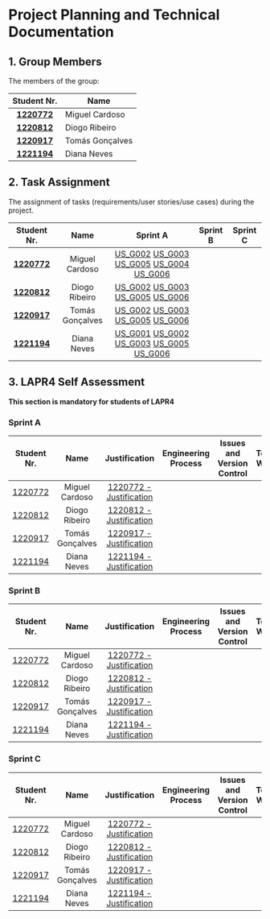 # Project Planning and Technical Documentation

## 1. Group Members

The members of the group:

|           Student Nr.	           |      Name       |
|:--------------------------------:|-----------------|
| **[1220772](1220772/readme.md)** | Miguel Cardoso  |
| **[1220812](1220812/readme.md)** |  Diogo Ribeiro  |
| **[1220917](1220917/readme.md)** | Tomás Gonçalves |
| **[1221194](1221194/readme.md)** |   Diana Neves   |


## 2. Task Assignment

The assignment of tasks (requirements/user stories/use cases) during the project.

|                Student Nr.	                |      Name       |                                                                                  Sprint A                                                                                  | Sprint B | Sprint C |
|:------------------------------------------:|:---------------:|:--------------------------------------------------------------------------------------------------------------------------------------------------------------------------:|:--------:|:--------:|
|      **[1220772](1220772/readme.md)**      | Miguel Cardoso  | [US_G002](SprintA/G002/readme.md) [US_G003](SprintA/G003/readme.md) [US_G005](SprintA/G005/readme.md)  [US_G004](SprintA/G004/readme.md) [US_G006](SprintA/G006/readme.md) |          |          |
| **[1220812](1220812/readme.md)**         	 |  Diogo Ribeiro  |                  [US_G002](SprintA/G002/readme.md) [US_G003](SprintA/G003/readme.md) [US_G005](SprintA/G005/readme.md)  [US_G006](SprintA/G006/readme.md)                  |          |          |
|      **[1220917](1220917/readme.md)**      | Tomás Gonçalves |                  [US_G002](SprintA/G002/readme.md) [US_G003](SprintA/G003/readme.md) [US_G005](SprintA/G005/readme.md) [US_G006](SprintA/G006/readme.md)                   |          |          |
|     	**[1221194](1221194/readme.md)**      |   Diana Neves   | [US_G001](SprintA/G001/readme.md) [US_G002](SprintA/G002/readme.md) [US_G003](SprintA/G003/readme.md) [US_G005](SprintA/G005/readme.md) [US_G006](SprintA/G006/readme.md)  |          |          |


## 3. LAPR4 Self Assessment

**This section is mandatory for students of LAPR4**
### Sprint A

|         Student Nr.	          |      Name       |                         Justification                         | Engineering Process | Issues and Version Control | Team Work | Deployment | Integration | Req. Satisfaction | 
|:-----------------------------:|:---------------:|:-------------------------------------------------------------:|:-------------------:|:--------------------------:|:---------:|:----------:|:-----------:|:-----------------:|
| [1220772](1220772/readme.md)  | Miguel Cardoso  | [1220772 - Justification](1220772/lapr4/sprint%20A/readme.md) |                     |                            |           |            |             |                   |
| [1220812](1220812/readme.md)	 |  Diogo Ribeiro  | [1220812 - Justification](1220812/lapr4/sprint%20A/readme.md) |                     |                            |           |            |             |
| [1220917](1220917/readme.md)  | Tomás Gonçalves | [1220917 - Justification](1220917/lapr4/sprint%20A/readme.md) |                     |                            |           |            |             |                   |
| [1221194](1221194/readme.md)  |   Diana Neves   | [1221194 - Justification](1221194/lapr4/sprint%20A/readme.md) |                     |                            |           |            |             |                   |

### Sprint B

|         Student Nr.	          |      Name       |                         Justification                         | Engineering Process | Issues and Version Control | Team Work | Deployment | Integration | Req. Satisfaction | 
|:-----------------------------:|:---------------:|:-------------------------------------------------------------:|:-------------------:|:--------------------------:|:---------:|:----------:|:-----------:|:-----------------:|
| [1220772](1220772/readme.md)  | Miguel Cardoso  | [1220772 - Justification](1220772/lapr4/sprint%20A/readme.md) |                     |                            |           |            |             |                   |
| [1220812](1220812/readme.md)	 |  Diogo Ribeiro  | [1220812 - Justification](1220812/lapr4/sprint%20A/readme.md) |                     |                            |           |            |             |
| [1220917](1220917/readme.md)  | Tomás Gonçalves | [1220917 - Justification](1220917/lapr4/sprint%20A/readme.md) |                     |                            |           |            |             |                   |
| [1221194](1221194/readme.md)  |   Diana Neves   | [1221194 - Justification](1221194/lapr4/sprint%20A/readme.md) |                     |                            |           |            |             |                   |

### Sprint C

|         Student Nr.	          |      Name       |                         Justification                         | Engineering Process | Issues and Version Control | Team Work | Deployment | Integration | Req. Satisfaction | 
|:-----------------------------:|:---------------:|:-------------------------------------------------------------:|:-------------------:|:--------------------------:|:---------:|:----------:|:-----------:|:-----------------:|
| [1220772](1220772/readme.md)  | Miguel Cardoso  | [1220772 - Justification](1220772/lapr4/sprint%20A/readme.md) |                     |                            |           |            |             |                   |
| [1220812](1220812/readme.md)	 |  Diogo Ribeiro  | [1220812 - Justification](1220812/lapr4/sprint%20A/readme.md) |                     |                            |           |            |             |
| [1220917](1220917/readme.md)  | Tomás Gonçalves | [1220917 - Justification](1220917/lapr4/sprint%20A/readme.md) |                     |                            |           |            |             |                   |
| [1221194](1221194/readme.md)  |   Diana Neves   | [1221194 - Justification](1221194/lapr4/sprint%20A/readme.md) |                     |                            |           |            |             |                   |

